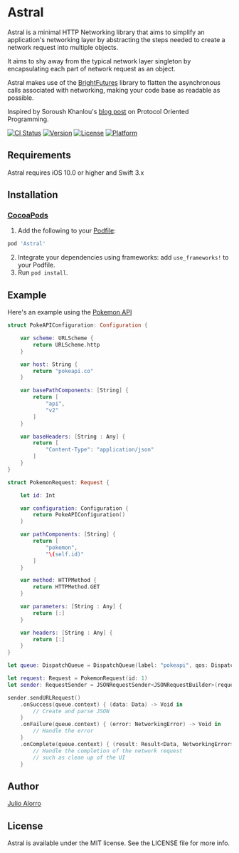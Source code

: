 # Astral
Astral is a minimal HTTP Networking library that aims to simplify an application's networking layer by abstracting
the steps needed to create a network request into multiple objects.

It aims to shy away from the typical network layer singleton by encapsulating each part of network request as an object.

Astral makes use of the [BrightFutures](https://github.com/Thomvis/BrightFutures) library to flatten the asynchronous calls
associated with networking, making your code base as readable as possible.

Inspired by Soroush Khanlou's [blog post](http://khanlou.com/2016/05/protocol-oriented-programming/) on Protocol Oriented 
Programming.

[![CI Status](http://img.shields.io/travis/hooliooo/Astral.svg?style=flat)](https://travis-ci.org/hooliooo/Astral)
[![Version](https://img.shields.io/cocoapods/v/Astral.svg?style=flat)](http://cocoapods.org/pods/Astral)
[![License](https://img.shields.io/cocoapods/l/Astral.svg?style=flat)](http://cocoapods.org/pods/Astral)
[![Platform](https://img.shields.io/cocoapods/p/Astral.svg?style=flat)](http://cocoapods.org/pods/Astral)

## Requirements

Astral requires iOS 10.0 or higher and Swift 3.x

## Installation
### [CocoaPods](http://cocoapods.org/)

1. Add the following to your [Podfile](http://guides.cocoapods.org/using/the-podfile.html):

```ruby
pod 'Astral'
```
2. Integrate your dependencies using frameworks: add `use_frameworks!` to your Podfile. 
3. Run `pod install`.

## Example
Here's an example using the [Pokemon API](http://pokeapi.co)
```swift
struct PokeAPIConfiguration: Configuration {

    var scheme: URLScheme {
        return URLScheme.http
    }

    var host: String {
        return "pokeapi.co"
    }

    var basePathComponents: [String] {
        return [
            "api",
            "v2"
        ]
    }

    var baseHeaders: [String : Any] {
        return [
            "Content-Type": "application/json"
        ]
    }
}
```

```swift
struct PokemonRequest: Request {

    let id: Int

    var configuration: Configuration {
        return PokeAPIConfiguration()
    }

    var pathComponents: [String] {
        return [    
            "pokemon",
            "\(self.id)"
        ]
    }

    var method: HTTPMethod {
        return HTTPMethod.GET
    }

    var parameters: [String : Any] {
        return [:]
    }

    var headers: [String : Any] {
        return [:]
    }
}
```

```swift
let queue: DispatchQueue = DispatchQueue(label: "pokeapi", qos: DispatchQoS.userInitiated, attributes: [DispatchQueue.Attributes.concurrent])

let request: Request = PokemonRequest(id: 1)
let sender: RequestSender = JSONRequestSender<JSONRequestBuilder>(request: request, printsResponse: true)

sender.sendURLRequest()
    .onSuccess(queue.context) { (data: Data) -> Void in
        // Create and parse JSON
    }
    .onFailure(queue.context) { (error: NetworkingError) -> Void in
        // Handle the error
    }
    .onComplete(queue.context) { (result: Result<Data, NetworkingError>) -> Void in
        // Handle the completion of the network request
        // such as clean up of the UI
    }
```

## Author

[Julio Alorro](https://twitter.com/Hooliooo)

## License

Astral is available under the MIT license. See the LICENSE file for more info.
